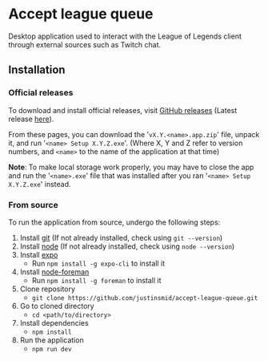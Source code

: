 # Accept league queue
Desktop application used to interact with the League of Legends client through external sources such as Twitch chat.

## Installation

### Official releases
To download and install official releases, visit [GitHub releases](https://github.com/justinsmid/accept-league-queue/releases) (Latest release [here](https://github.com/justinsmid/accept-league-queue/releases/tag/v0.2)).

From these pages, you can download the '`vX.Y.<name>.app.zip`' file, unpack it, and run '`<name> Setup X.Y.Z.exe`'. (Where X, Y and Z refer to version numbers, and `<name>` to the name of the application at that time)

**Note**: To make local storage work properly, you may have to close the app and run the '`<name>.exe`' file that was installed after you ran '`<name> Setup X.Y.Z.exe`' instead.

### From source
To run the application from source, undergo the following steps:

1. Install [git](https://git-scm.com/book/en/v2/Getting-Started-Installing-Git) (If not already installed, check using `git --version`)
2. Install [node](https://nodejs.org/en/download/) (If not already installed, check using `node --version`)
3. Install [expo](https://expo.io/)
   - Run `npm install -g expo-cli` to install it
4. Install [node-foreman](https://github.com/strongloop/node-foreman)
   - Run `npm install -g foreman` to install it
5. Clone repository
   - `git clone https://github.com/justinsmid/accept-league-queue.git`
6. Go to cloned directory
   - `cd <path/to/directory>`
7. Install dependencies
   - `npm install`
8. Run the application
   - `npm run dev`

